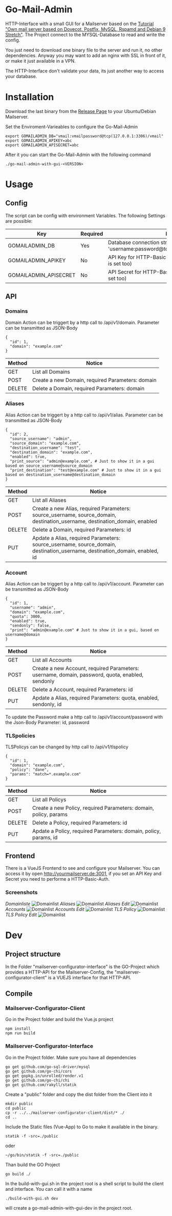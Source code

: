 # Go-Mail-Admin
HTTP-Interface with a small GUI for a Mailserver based on the [Tutorial "Own mail server based on Dovecot, Postfix, MySQL, Rspamd and Debian 9 Stretch"](https://thomas-leister.de/en/mailserver-debian-stretch/).
The Project connect to the MYSQL-Database to read and write the config. 

You just need to download one binary file to the server and run it, no other dependencies. Anyway you may want to add an nginx with SSL in front of it, or make it just available in a VPN.

The HTTP-Interface don't validate your data, its just another way to access your database.
# Installation
Download the last binary from the [Release Page](https://github.com/kekskurse/go-mail-admin/releases) to your Ubuntu/Debian Mailserver. 

Set the Enviroment-Varieables to configure the Go-Mail-Admin
```
export GOMAILADMIN_DB="vmail:vmailpassword@tcp(127.0.0.1:3306)/vmail"
export GOMAILADMIN_APIKEY=abc
export GOMAILADMIN_APISECRET=abc
```

After it you can start the Go-Mail-Admin with the following command
```
./go-mail-admin-with-gui-<VERSION>
```

# Usage
## Config
The script can be config with environment Variables. The following Settings are possible:

| Key | Required | Notice |
| --- | ---      | --- |
| GOMAILADMIN_DB | Yes | Database connection string like 'username:password@tcp(127.0.0.1:3306)/database' |
| GOMAILADMIN_APIKEY | No | API Key for HTTP-Basic-Auth (just use if APISECRET  is set too)  |
| GOMAILADMIN_APISECRET | No | API Secret for HTTP-Basic-Auth (just use if APIKEY is set too) |

## API
### Domains
Domain Action can be triggert by a http call to /api/v1/domain. Parameter can be transmitted as JSON-Body

```
{
  "id": 1,
  "domain": "example.com"
}
```

| Method | Notice |
| ---    | ---    |
| GET    | List all Domains |
| POST   | Create a new Domain, required Parameters: domain |
| DELETE | Delete a Domain, required Parameters: domain |

### Aliases
Alias Action can be triggert by a http call to /api/v1/alias. Parameter can be transmitted as JSON-Body

```
{
  "id": 2,
  "source_username": "admin",
  "source_domain": "example.com",
  "destination_username": "test",
  "destination_domain": "example.com",
  "enabled": true,
  "print_source": "admin@example.com", # Just to show it in a gui based on source_username@source_domain
  "print_destination": "test@example.com" # Just to show it in a gui based on destination_username@destination_domain
}
```

| Method | Notice |
| ---    | ---    |
| GET    | List all Aliases |
| POST   | Create a new Alias, required Parameters: source_username, source_domain, destination_username, destination_domain, enabled |
| DELETE | Delete a Domain, required Parameters: id |
| PUT    | Apdate a Alias, required Parameters: source_username, source_domain, destination_username, destination_domain, enabled, id |

### Account
Alias Action can be triggert by a http call to /api/v1/account. Parameter can be transmitted as JSON-Body

```
{
  "id": 1,
  "username": "admin",
  "domain": "example.com",
  "quota": 3000,
  "enabled": true,
  "sendonly": false,
  "print": "admin@example.com" # Just to show it in a gui, based on username@domain
}
```

| Method | Notice |
| ---    | ---    |
| GET    | List all Accounts |
| POST   | Create a new Account, required Parameters: username, domain, password, quota, enabled, sendonly |
| DELETE | Delete a Account, required Parameters: id |
| PUT    | Apdate a Alias, required Parameters: quota, enabled, sendonly, id |

To update the Password make a http call to /api/v1/account/password with the Json-Body Parameter: id, password

### TLSpolicies
TLSPolicys can be changed by http call to /api/v1/tlspolicy

```
{
  "id": 1,
  "domain": "example.com",
  "policy": "dane",
  "params": "match=*.example.com"
}
```

| Method | Notice |
| ---    | ---    |
| GET    | List all Policys |
| POST   | Create a new Policy, required Parameters: domain, policy, params |
| DELETE | Delete a Policy, required Parameters: id |
| PUT    | Apdate a Policy, required Parameters: domain, policy, params, id |

## Frontend
There is a VueJS Frontend to see and configure your Mailserver. You can access it by open http://yourmailserver.de:3001, if you set an API Key and Secret you need to performe a HTTP-Basic-Auth.

### Screenshots
*Domainliste*
![Domainlist](statik/domains.png)
*Aliases*
![Domainlist](statik/aliases.png)
*Aliases Edit*
![Domainlist](statik/aliases-edit.png)
*Accounts*
![Domainlist](statik/accounts.png)
*Accounts Edit*
![Domainlist](statik/account-edit.png)
*TLS Policy*
![Domainlist](statik/tlspolicy.png)
*TLS Policy Edit*
![Domainlist](statik/tlspolicy-edit.png)

# Dev
## Project structure
In the Folder "mailserver-configurator-interface" is the GO-Project which provides a HTTP-API for the Mailserver-Config, the "mailserver-configurator-client" is a VUEJS interface for that HTTP-API.

## Compile
### Mailserver-Configurator-Client
Go in the Project folder and build the Vue.js project

```
npm install
npm run build
```
### Mailserver-Configurator-Interface
Go in the Project folder. Make sure you have all dependencies

```
go get github.com/go-sql-driver/mysql
go get github.com/go-chi/cors
go get gopkg.in/unrolled/render.v1
go get github.com/go-chi/chi
go get github.com/rakyll/statik
```

Create a "public" folder and copy the dist folder from the Client into it

```
mkdir public
cd public
cp -r ../../mailserver-configurator-client/dist/* ./
cd ..
```

Include the Static files (Vue-App) to Go to make it available in the binary.
```
statik -f -src=./public
```
oder
```
~/go/bin/statik -f -src=./public
```
Than build the GO Project
```
go build ./
```

In the build-with-gui.sh in the project root is a shell script to build the client and interface. You can call it with a name
```
./build-with-gui.sh dev
```
will create a go-mail-admin-with-gui-dev in the project root.